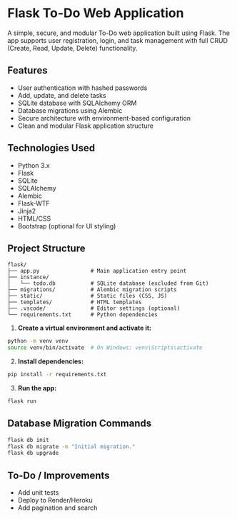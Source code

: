 
# Flask To-Do Web Application

A simple, secure, and modular To-Do web application built using Flask. The app supports user registration, login, and task management with full CRUD (Create, Read, Update, Delete) functionality.

## Features

- User authentication with hashed passwords
- Add, update, and delete tasks
- SQLite database with SQLAlchemy ORM
- Database migrations using Alembic
- Secure architecture with environment-based configuration
- Clean and modular Flask application structure

## Technologies Used

- Python 3.x
- Flask
- SQLite
- SQLAlchemy
- Alembic
- Flask-WTF
- Jinja2
- HTML/CSS
- Bootstrap (optional for UI styling)

## Project Structure

```
flask/
├── app.py                # Main application entry point
├── instance/
│   └── todo.db           # SQLite database (excluded from Git)
├── migrations/           # Alembic migration scripts
├── static/               # Static files (CSS, JS)
├── templates/            # HTML templates
├── .vscode/              # Editor settings (optional)
└── requirements.txt      # Python dependencies
```


1. **Create a virtual environment and activate it:**

```bash
python -m venv venv
source venv/bin/activate  # On Windows: venv\Scripts\activate
```

2. **Install dependencies:**

```bash
pip install -r requirements.txt
```

3. **Run the app:**

```bash
flask run
```

## Database Migration Commands

```bash
flask db init
flask db migrate -m "Initial migration."
flask db upgrade
```

## To-Do / Improvements
- Add unit tests
- Deploy to Render/Heroku
- Add pagination and search